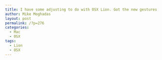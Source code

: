 ```yaml
---
title: I have some adjusting to do with OSX Lion. Got the new gestures down, but my favorite 2 are missing from this version of the Operation System :(
author: Mike Moghadas
layout: post
permalink: /?p=276
categories:
  - Mac
  - OSX
tags:
  - Lion
  - OSX
---
```

